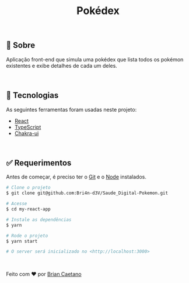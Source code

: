 <div align="center" id="top"> 
</div>

<h1 align="center">Pokédex</h1>

<br>

## 🎯 Sobre ##

Aplicação front-end que simula uma pokédex que lista todos os pokémon existentes e exibe detalhes de cada um deles.

<br>

## 🚀 Tecnologias ##

As seguintes ferramentas foram usadas neste projeto:

- [React](https://pt-br.reactjs.org/)
- [TypeScript](https://www.typescriptlang.org/)
- [Chakra-ui](https://chakra-ui.com/)

<br>

## ✅ Requerimentos ##

Antes de começar, é preciso ter o [Git](https://git-scm.com) e o [Node](https://nodejs.org/en/) instalados.

```bash
# Clone o projeto
$ git clone git@github.com:Bri4n-d3V/Saude_Digital-Pokemon.git

# Acesse
$ cd my-react-app

# Instale as dependências
$ yarn

# Rode o projeto
$ yarn start

# O server será inicializado no <http://localhost:3000>
```
<br>

Feito com ❤️ por <a href="https://github.com/{{Bri4n-d3V}}" target="_blank">Brian Caetano</a>

